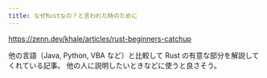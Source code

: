 ```yaml
---
title: なぜRustなの？と言われた時のために
---
```


https://zenn.dev/khale/articles/rust-beginners-catchup

他の言語（Java, Python, VBA など）と比較して Rust の有意な部分を解説してくれている記事。
他の人に説明したいときなどに使うと良さそう。

